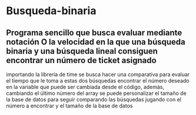 # Busqueda-binaria
Programa sencillo que busca evaluar mediante notación O la velocidad en la que una búsqueda binaria y una búsqueda lineal consiguen encontrar un número de ticket asignado
----------
importando la librería de time se busca hacer una comparativa para evaluar el tiempo que le toma a estas dos búsquedas encontrar el número deseado en la variable que puede ser cambiada desde el código, además, cambiando el último número del array se puede personalizar el tamaño de la base de datos para seguir comparando las búsquedas jugando con el número a encontrar y el tamaño de la base de datos
